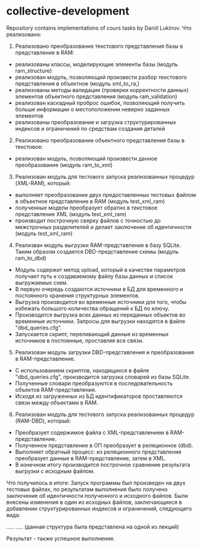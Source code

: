 # collective-development
Repository contains implementations of cours tasks by Daniil Lukinov.
Что реализовано:
1. Реализовано преобразование текстового представления базы в представление в RAM:
  * реализованы классы, моделирующие элементы базы (модуль ram_structure)
  * реализован модуль, позволяющий произвести разбор текстового представления в объектное (модуль xml_to_ra,)
  * реализованы методы валидации (проверки корректности данных) элементов объектного представления (модуль ram_validation)
  * реализован каскадный проброс ошибок, позволяющий получить больше информации о местоположении неверно заданных элементов
  * реализованы преобразование и загрузка структурированных индексов и ограничений по средствам создания деталей
2. Реализовано преобразование объектного представления базы в текстовое:
  * реализован модуль, позволяющий произвести данное преобразование (модуль ram_to_xml)
3. Реализован модуль для тестового запуска реализованных процедур (XML-RAM), который:
  * выполняет преобразование двух предоставленных тестовых файлом в объектное представление в RAM (модуль test_xml_ram)
  * полученные модели преобразует обратно в текстовое представление XML (модуль test_xml_ram)
  * производит построчную сверку файлов с точностью до межстрочных разделителей и делает заключение об идентичности (модуль test_xml_ram)
4. Реализван модуль выгрузки RAM-представления в базу SQLite. Таким образом создается DBD-представление схемы (модуль ram_to_dbd)
  * Модуль содержит метод upload, который в качестве параметров получает путь к создаваемому файлу базы данных и список выгружаемых схем.
  * В первую очередь создаются источники в БД для временного и постоянного хранения структурных элементов.
  * Выгрузка производится во временные источники для того, чтобы избежать большого количества обращений к БД по ключу.
  * Производится выгрузка всех данных из переданных объектов во временные источники. Запросы для выгрузки находятся в файле "dbd_queries.cfg".
  * Запускается скрипт, переливающий данные из временных источников в постоянные, проставляя все связи.
5. Реализован модуль загрузки DBD-представления и преобразования в RAM-представление.
  * С использованием скриптов, находящихся в файле "dbd_queries.cfg", производится загрузка словарей из базы SQLite.
  * Полученные словари преобразуются в последовательность объектов RAM-представления.
  * Исходя из загруженных из БД идентификаторов проставляются связи между объектами в RAM.
6. Реализован модуль для тестового запуска реализованных процедур (RAM-DBD), который:
  * Преобразует содержимое файла с XML-представлением в RAM-представление.
  * Полученное представление в ОП преобразует в реляционное (dbd).
  * Выполняет обратный процесс: из реляционного представления преобразует данные в RAM-представление, затем в XML.
  * В конечном итогу производится построчное сравнение результата выгрузки с исходным файлом.
  
Что получилось в итоге:
Запуск программы был произведен на двух тестовых файлах, по результатам выполнения было получено заключение об идентичности полученного и исходного файлов.
Были внесены изменения в один из исходных файлов, заключающиеся в добавлении структурированных индексов и ограничений, следующего вида:
  
  <constraint kind="FOREIGN" reference="example_table">
    <item value="field1"/>
    .....
    <item value="fieldN"/>
  </constraint>
  
  <index prop="uniqueness">
    <item value="field1"/>
    .....
    <item value="fieldN"/>
  </index>
(данная структура была представлена на одной из лекций)

Результат - также успешное выполнение.
